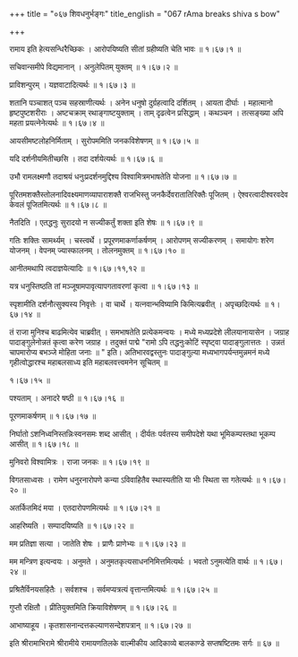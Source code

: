 +++
title = "०६७ शिवधनुर्भङ्गः"
title_english = "067 rAma breaks shiva s bow"

+++


रामाय इति हेत्यसन्धिरैच्छिकः । आरोपयिष्यति सीतां ग्रहीष्यति चेति भावः  ॥ 
१।६७।१  ॥   

  

सचिवान्समीपे विद्यमानान् । अनुलेपितम् युक्तम्  ॥  १।६७।२  ॥   

  

प्राविशन्पुरम् । यज्ञवाटादित्यर्थः  ॥  १।६७।३  ॥   

  

शतानि पञ्चाशत् पञ्च सहस्राणीत्यर्थः । अनेन धनुषो दुर्ग्रहत्वादि दर्शितम्
। आयता दीर्घाः । महात्मानो हृष्टपुष्टशरीराः । अष्टचक्राम्
रथाङ्गाष्टयुक्ताम् । ताम् दृढत्वेन प्रसिद्धाम् । कथञ्चन । तत्सङ्ख्या अपि
महता प्रयत्नेनेत्यर्थः  ॥  १।६७।४  ॥   

  

आयसीमष्टलोहनिर्मिताम् । सुरोपममिति जनकविशेषणम्  ॥  १।६७।५  ॥   

  

यदि दर्शनीयमितीच्छसि । तदा दर्शयेत्यर्थः  ॥  १।६७।६  ॥   

  

उभौ रामलक्ष्मणौ तदाश्रयं धनुःप्रदर्शनमुद्दिश्य विश्वामित्रमभाषतेति योजना
 ॥  १।६७।७  ॥   

  

पूरितमशक्तैस्तोलनादिवक्ष्यमाणव्यापाराशक्तै राजभिस्तु
जनकैर्देवरातातिरिक्तैः पूजितम् । ऐश्वरत्वादीश्वरवदेव केवलं
पूजितमित्यर्थः  ॥  १।६७।८  ॥   

  

नैतदिति । एतद्धनुः सुरादयो न सज्यीकर्तुं शक्ता इति शेषः  ॥  १।६७।९  ॥   

  

गतिः शक्तिः सामर्थ्यम् । चस्त्वर्थे । प्रपूरणमाकर्णाकर्षणम् । आरोपणम्
सज्यीकरणम् । समायोगः शरेण योजनम् । वेपनम् ज्यास्फालनम् । तोलनमुक्तम्  ॥ 
१।६७।१०  ॥   

  

आनीतमथापि त्वदाज्ञयेत्यादिः  ॥  १।६७।११,१२  ॥   

  

यत्र धनुस्तिष्ठति तां मञ्जूषामपावृत्यापगतावरणां कृत्वा  ॥  १।६७।१३  ॥   

  

स्पृशामीति दर्शनौत्सुक्यस्य निवृत्तेः । वा चार्थे । यत्नवान्भविष्यामि
किमित्यब्रवीत् । अपृच्छदित्यर्थः  ॥  १।६७।१४  ॥   

  

तं राजा मुनिश्च बाढमित्येव चाब्रवीत् । समभाषतेति प्रत्येकमन्वयः । मध्ये
मध्यप्रदेशे लीलयानायासेन । जग्राह पादाङ्गुलेनोन्नतं कृत्वा करेण जग्राह ।
तदुक्तं पाद्मे "रामो ऽपि तद्धनुःकोटिं स्पृष्ट्वा पादाङ्गुलात्ततः ।
उन्नतं चापमारोप्य बभञ्जे मोहिता जनाः  ॥ " इति। अतिभारवद्वस्तुनः
पादाङ्गुल्या मध्यभागपर्यन्तमुन्नमनं मध्ये गृहीत्वोद्धारश्च महाबलसाध्य
इति महाबलवत्त्वमनेन सूचितम्  ॥   

१।६७।१५  ॥   

पश्यताम् । अनादरे षष्ठी  ॥  १।६७।१६  ॥   

  

पूरणमाकर्षणम्  ॥  १।६७।१७  ॥   

  

निर्घातो ऽशनिध्वनिस्तन्निःस्वनसमः शब्द आसीत् । दीर्यतः पर्वतस्य समीपदेशे
यथा भूमिकम्पस्तथा भूकम्प आसीत्  ॥  १।६७।१८  ॥   

  

मुनिवरो विश्वामित्रः । राजा जनकः  ॥  १।६७।१९  ॥   

  

विगतसाध्वसः । रामेण धनुरनारोपणे कन्या ऽविवाहितैव स्थास्यतीति या भीः
स्थिता सा गतेत्यर्थः  ॥  १।६७।२०  ॥   

  

अतर्कितमिदं मया । एतदारोपणमित्यर्थः  ॥  १।६७।२१  ॥   

  

आहरिष्यति । सम्पादयिष्यति  ॥  १।६७।२२  ॥   

  

मम प्रतिज्ञा सत्या । जातेति शेषः । प्राणैः प्राणेभ्यः  ॥  १।६७।२३  ॥   

  

मम मन्त्रिण इत्यन्वयः । अनुमते । अनुमतकृत्यसाधननिमित्तमित्यर्थः । भवतो
ऽनुमत्येति वार्थः  ॥  १।६७।२४  ॥   

  

प्रश्रितैर्विनयसहितैः । सर्वशश्च । सर्वमप्यत्रत्यं वृत्तान्तमित्यर्थः  ॥ 
१।६७।२५  ॥   

  

गुप्तौ रक्षितौ । प्रीतियुक्तमिति क्रियाविशेषणम्  ॥  १।६७।२६  ॥   

  

आभाष्याहूय । कृतशासनान्दत्तकल्याणसन्देशपत्रान्  ॥  १।६७।२७  ॥   

  

इति श्रीरामाभिरामे श्रीरामीये रामायणतिलके वाल्मीकीय आदिकाव्ये बालकाण्डे
सप्तषष्टितमः सर्गः  ॥  ६७  ॥   

  


